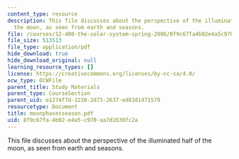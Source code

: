 ```yaml
---
content_type: resource
description: This file discusses about the perspective of the illuminated half of
  the moon, as seen from earth and seasons.
file: /courses/12-400-the-solar-system-spring-2006/8f9c67fa4b02e4a5c970aa7d2630fc2a_moonphasesseason.pdf
file_size: 513513
file_type: application/pdf
hide_download: true
hide_download_original: null
learning_resource_types: []
license: https://creativecommons.org/licenses/by-nc-sa/4.0/
ocw_type: OCWFile
parent_title: Study Materials
parent_type: CourseSection
parent_uid: e1274f7d-3220-2d73-2637-ed83d1471579
resourcetype: Document
title: moonphasesseason.pdf
uid: 8f9c67fa-4b02-e4a5-c970-aa7d2630fc2a
---
```

This file discusses about the perspective of the illuminated half of the moon, as seen from earth and seasons.